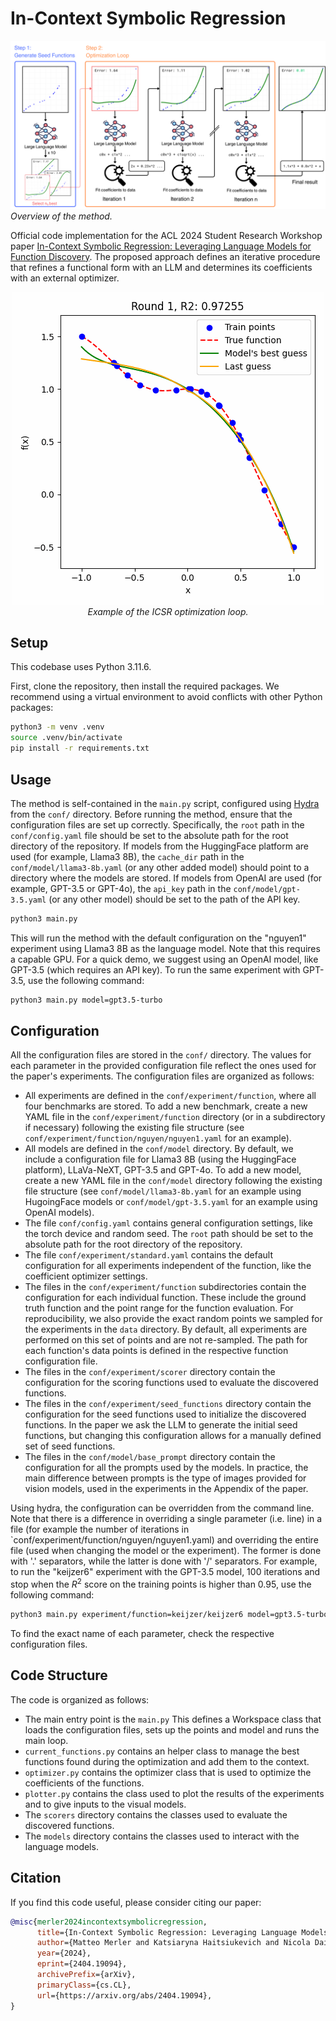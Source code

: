 # In-Context Symbolic Regression

![ICSR](assets/sketch.png) *Overview of the method.*

Official code implementation for the ACL 2024 Student Research Workshop paper [In-Context Symbolic Regression: Leveraging Language Models for Function Discovery](https://arxiv.org/abs/2404.19094). The proposed approach defines an iterative procedure that refines a functional form with an LLM and determines its coefficients with an external optimizer.

<p align="center" style="text-align:center">
  <img src="assets/animation.gif" />
  <br>
      <em>Example of the ICSR optimization loop.</em>
</p>

## Setup

This codebase uses Python 3.11.6.

First, clone the repository, then install the required packages.
We recommend using a virtual environment to avoid conflicts with other Python packages:

```bash
python3 -m venv .venv
source .venv/bin/activate
pip install -r requirements.txt
```

## Usage

The method is self-contained in the `main.py` script, configured using [Hydra](https://hydra.cc/) from the `conf/` directory. Before running the method, ensure that the configuration files are set up correctly. Specifically, the `root` path in the `conf/config.yaml` file should be set to the absolute path for the root directory of the repository. If models from the HuggingFace platform are used (for example, Llama3 8B), the `cache_dir` path in the `conf/model/llama3-8b.yaml` (or any other added model) should point to a directory where the models are stored. If models from OpenAI are used (for example, GPT-3.5 or GPT-4o), the `api_key` path in the `conf/model/gpt-3.5.yaml` (or any other model) should be set to the path of the API key.

```bash
python3 main.py
```

This will run the method with the default configuration on the "nguyen1" experiment using Llama3 8B as the language model. Note that this requires a capable GPU. For a quick demo, we suggest using an OpenAI model, like GPT-3.5 (which requires an API key). To run the same experiment with GPT-3.5, use the following command:

```bash
python3 main.py model=gpt3.5-turbo
```

## Configuration

All the configuration files are stored in the `conf/` directory. The values for each parameter in the provided configuration file reflect the ones used for the paper's experiments. The configuration files are organized as follows:

- All experiments are defined in the `conf/experiment/function`, where all four benchmarks are stored. To add a new benchmark, create a new YAML file in the `conf/experiment/function` directory (or in a subdirectory if necessary) following the existing file structure (see `conf/experiment/function/nguyen/nguyen1.yaml` for an example).
- All models are defined in the `conf/model` directory. By default, we include a configuration file for Llama3 8B (using the HuggingFace platform), LLaVa-NeXT, GPT-3.5 and GPT-4o. To add a new model, create a new YAML file in the `conf/model` directory following the existing file structure (see `conf/model/llama3-8b.yaml` for an example using HugoingFace models or `conf/model/gpt-3.5.yaml` for an example using OpenAI models).
- The file `conf/config.yaml` contains general configuration settings, like the torch device and random seed. The `root` path should be set to the absolute path for the root directory of the repository.
- The file `conf/experiment/standard.yaml` contains the default configuration for all experiments independent of the function, like the coefficient optimizer settings.
- The files in the `conf/experiment/function` subdirectories contain the configuration for each individual function. These include the ground truth function and the point range for the function evaluation. For reproducibility, we also provide the exact random points we sampled for the experiments in the `data` directory. By default, all experiments are performed on this set of points and are not re-sampled. The path for each function's data points is defined in the respective function configuration file.
- The files in the `conf/experiment/scorer` directory contain the configuration for the scoring functions used to evaluate the discovered functions.
- The files in the `conf/experiment/seed_functions` directory contain the configuration for the seed functions used to initialize the discovered functions. In the paper we ask the LLM to generate the initial seed functions, but changing this configuration allows for a manually defined set of seed functions.
- The files in the `conf/model/base_prompt` directory contain the configuration for all the prompts used by the models. In practice, the main difference between prompts is the type of images provided for vision models, used in the experiments in the Appendix of the paper.

Using hydra, the configuration can be overridden from the command line. Note that there is a difference in overriding a single parameter (i.e. line) in a file (for example the number of iterations in `conf/experiment/function/nguyen/nguyen1.yaml) and overriding the entire file (used when changing the model or the experiment). The former is done with '.' separators, while the latter is done with '/' separators. For example, to run the "keijzer6" experiment with the GPT-3.5 model, 100 iterations and stop when the $R^2$ score on the training points is higher than 0.95, use the following command:

```bash
python3 main.py experiment/function=keijzer/keijzer6 model=gpt3.5-turbo experiment.function.iterations=100 experiment.function.tolerance=0.95
```

To find the exact name of each parameter, check the respective configuration files.

## Code Structure

The code is organized as follows:

- The main entry point is the `main.py` This defines a Workspace class that loads the configuration files, sets up the points and model and runs the main loop.
- `current_functions.py` contains an helper class to manage the best functions found during the optimization and add them to the context.
- `optimizer.py` contains the optimizer class that is used to optimize the coefficients of the functions.
- `plotter.py` contains the class used to plot the results of the experiments and to give inputs to the visual models.
- The `scorers` directory contains the classes used to evaluate the discovered functions.
- The `models` directory contains the classes used to interact with the language models.

## Citation

If you find this code useful, please consider citing our paper:

```bibtex
@misc{merler2024incontextsymbolicregression,
      title={In-Context Symbolic Regression: Leveraging Language Models for Function Discovery}, 
      author={Matteo Merler and Katsiaryna Haitsiukevich and Nicola Dainese and Pekka Marttinen},
      year={2024},
      eprint={2404.19094},
      archivePrefix={arXiv},
      primaryClass={cs.CL},
      url={https://arxiv.org/abs/2404.19094}, 
}
```
